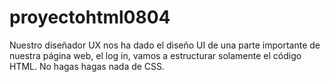 # proyectohtml0804
Nuestro diseñador UX nos ha dado el diseño UI de una parte importante de nuestra página web, el log in, vamos a estructurar solamente el código HTML. No hagas hagas nada de CSS.
